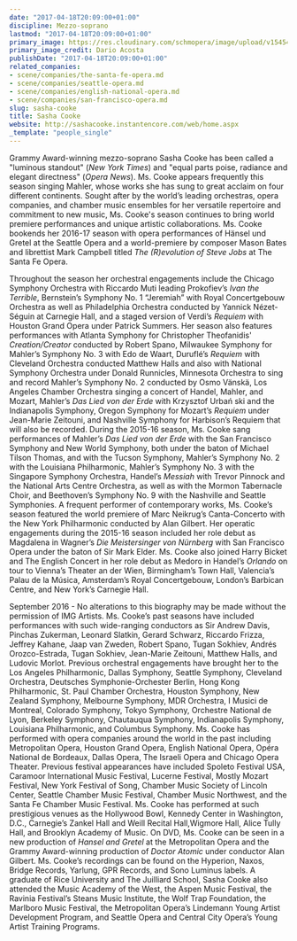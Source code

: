 ```yaml
---
date: "2017-04-18T20:09:00+01:00"
discipline: Mezzo-soprano
lastmod: "2017-04-18T20:09:00+01:00"
primary_image: https://res.cloudinary.com/schmopera/image/upload/v1545409169/media/webhook-uploads/1492542392807/2017-04-19---Sasha-Cooke---Acosta.jpg.jpg
primary_image_credit: Dario Acosta
publishDate: "2017-04-18T20:09:00+01:00"
related_companies:
- scene/companies/the-santa-fe-opera.md
- scene/companies/seattle-opera.md
- scene/companies/english-national-opera.md
- scene/companies/san-francisco-opera.md
slug: sasha-cooke
title: Sasha Cooke
website: http://sashacooke.instantencore.com/web/home.aspx
_template: "people_single"
---
```


Grammy  Award-winning mezzo-soprano  Sasha Cooke has  been  called  a  "luminous  standout"  (*New  York  Times*)  and "equal  parts  poise,  radiance  and  elegant  directness"  (*Opera  News*).   Ms.  Cooke  appears  frequently  this  season singing Mahler, whose works she has sung to great acclaim on four different continents. Sought after by the world’s leading orchestras, opera companies, and chamber music ensembles for her versatile repertoire and commitment to new music, Ms. Cooke's season continues to bring world premiere performances and unique artistic collaborations.  Ms. Cooke bookends her 2016-17 season with opera performances of Hänsel und Gretel at the Seattle Opera and a world-premiere by composer Mason Bates and librettist Mark Campbell titled *The (R)evolution of Steve Jobs* at The Santa Fe Opera.

Throughout the season her orchestral engagements include the  Chicago Symphony Orchestra with Riccardo   Muti   leading   Prokofiev’s *Ivan   the   Terrible*,   Bernstein’s Symphony   No.   1 “Jeremiah”   with   Royal Concertgebouw Orchestra as well as Philadelphia Orchestra conducted by Yannick Nézet-Séguin at Carnegie Hall, and a  staged  version  of  Verdi’s  *Requiem*  with  Houston  Grand  Opera  under  Patrick  Summers.  Her  season  also  features performances  with  Atlanta  Symphony  for  Christopher  Theofanidis' *Creation/Creator*  conducted  by  Robert  Spano, Milwaukee Symphony for Mahler’s Symphony No. 3 with Edo de Waart, Duruflé’s *Requiem* with Cleveland Orchestra conducted Matthew Halls and also with National Symphony Orchestra under Donald Runnicles, Minnesota Orchestra to sing and record Mahler’s Symphony No. 2 conducted by Osmo Vänskä, Los Angeles Chamber Orchestra singing a concert of Handel, Mahler, and Mozart, Mahler’s *Das Lied von der Erde* with Krzysztof Urbań ski and the Indianapolis Symphony,  Oregon  Symphony  for  Mozart’s *Requiem*  under  Jean-Marie  Zeitouni,  and  Nashville  Symphony  for Harbison’s Requiem that will also be recorded. During the 2015-16 season, Ms. Cooke sang performances of Mahler’s *Das Lied von der Erde* with the San Francisco Symphony  and  New  World  Symphony,  both  under  the  baton  of  Michael Tilson  Thomas,  and  with  the  Tucson Symphony, Mahler’s Symphony No. 2 with the Louisiana Philharmonic, Mahler’s Symphony No. 3 with the Singapore Symphony Orchestra, Handel’s *Messiah* with Trevor Pinnock and the National Arts Centre Orchestra, as well as with the  Mormon  Tabernacle  Choir,  and  Beethoven’s Symphony  No.  9  with  the  Nashville  and  Seattle  Symphonies. A frequent  performer  of  contemporary  works,  Ms.  Cooke’s  season  featured  the  world  premiere  of  Marc  Neikrug’s Canta-Concerto with the New York Philharmonic conducted by Alan Gilbert. Her  operatic  engagements  during  the  2015-16  season  included  her  role  debut  as  Magdalena  in  Wagner’s *Die Meistersinger von Nürnberg* with San Francisco Opera under the baton of Sir Mark Elder. Ms. Cooke also joined Harry Bicket and The English Concert in her role debut as Medoro in Handel’s *Orlando* on tour to Vienna’s Theater an der Wien,  Birmingham’s  Town  Hall,  Valencia’s  Palau  de  la  Música,  Amsterdam’s  Royal  Concertgebouw,  London’s Barbican Centre, and New York’s Carnegie Hall. 

September 2016 - No alterations to this biography may be made without the permission of IMG Artists. Ms.  Cooke’s  past  seasons  have  included  performances  with  such  wide-ranging  conductors as  Sir  Andrew  Davis, Pinchas  Zukerman,  Leonard  Slatkin,  Gerard  Schwarz,  Riccardo  Frizza,  Jeffrey  Kahane, Jaap  van  Zweden,  Robert Spano,  Tugan  Sokhiev,  Andrés  Orozco-Estrada,  Tugan  Sokhiev,  Jean-Marie  Zeitouni,  Matthew  Halls,  and  Ludovic Morlot.  Previous  orchestral  engagements  have  brought  her  to  the  Los  Angeles  Philharmonic,  Dallas  Symphony, Seattle  Symphony,  Cleveland  Orchestra,  Deutsches  Symphonie-Orchester  Berlin,  Hong  Kong  Philharmonic,  St.  Paul Chamber  Orchestra,  Houston  Symphony,  New  Zealand  Symphony,  Melbourne  Symphony,  MDR  Orchestra,  I  Musici de  Montreal,  Colorado  Symphony,  Tokyo  Symphony,  Orchestre  National  de Lyon,  Berkeley  Symphony,  Chautauqua Symphony,  Indianapolis  Symphony,  Louisiana  Philharmonic,  and  Columbus  Symphony.  Ms.  Cooke  has  performed with  opera  companies  around  the  world  in  the  past  including  Metropolitan  Opera,  Houston  Grand  Opera,  English National  Opera, Opéra  National  de  Bordeaux,  Dallas Opera,  The  Israeli  Opera  and Chicago  Opera  Theater. Previous festival  appearances  have  included  Spoleto  Festival  USA,  Caramoor  International  Music  Festival,  Lucerne  Festival, Mostly Mozart Festival, New York Festival of Song, Chamber Music Society of Lincoln Center, Seattle Chamber Music Festival,  Chamber  Music  Northwest,  and  the  Santa  Fe  Chamber  Music  Festival.  Ms.  Cooke  has  performed  at  such prestigious  venues  as  the  Hollywood  Bowl,  Kennedy  Center  in  Washington,  D.C.,  Carnegie’s  Zankel  Hall  and  Weill Recital Hall,Wigmore Hall, Alice Tully Hall, and Brooklyn Academy of Music. On DVD, Ms. Cooke can be seen in a new production  of *Hansel  and  Gretel*  at  the  Metropolitan  Opera  and  the  Grammy  Award-winning  production  of *Doctor Atomic* under conductor Alan Gilbert. Ms. Cooke’s recordings can be found on the Hyperion, Naxos, Bridge Records, Yarlung, GPR Records, and Sono Luminus labels. A graduate of Rice University and  The Juilliard School, Sasha Cooke also attended the Music Academy of  the West, the  Aspen  Music  Festival,  the  Ravinia  Festival’s  Steans  Music  Institute,  the  Wolf  Trap  Foundation,  the  Marlboro Music  Festival,  the  Metropolitan  Opera’s Lindemann  Young  Artist  Development  Program,  and  Seattle  Opera  and Central City Opera’s Young Artist Training Programs.
